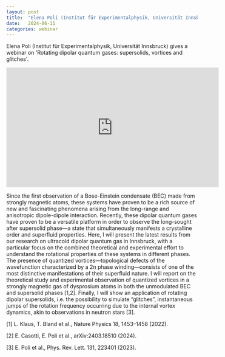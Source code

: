 ```yaml
---
layout: post
title:  "Elena Poli (Institut für Experimentalphysik, Universität Innsbruck) gives a webinar on 'Rotating dipolar quantum gases: supersolids, vortices and glitches' (4PM UK time - 11th June)"
date:   2024-06-11
categories: webinar
---
```

Elena Poli (Institut für Experimentalphysik, Universität Innsbruck) gives a webinar on 'Rotating dipolar quantum gases: supersolids, vortices and glitches'.

<iframe width="560" height="315" src="https://www.youtube.com/embed/hkbVhfm0Oy4?si=-MDYTOIOUKOkD9Ab" title="YouTube video player" frameborder="0" allow="accelerometer; autoplay; clipboard-write; encrypted-media; gyroscope; picture-in-picture; web-share" referrerpolicy="strict-origin-when-cross-origin" allowfullscreen></iframe>


Since the first observation of a Bose-Einstein condensate (BEC) made from strongly magnetic atoms, these systems have proven to be a rich source of new and fascinating phenomena arising from the long-range and anisotropic dipole-dipole interaction. Recently, these dipolar quantum gases have proven to be a versatile platform in order to observe the long-sought after supersolid phase—a state that simultaneously manifests a crystalline order and superfluid properties. Here, I will present the latest results from our research on ultracold dipolar quantum gas in Innsbruck, with a particular focus on the combined theoretical and experimental effort to understand the rotational properties of these systems in different phases. The presence of quantized vortices—topological defects of the wavefunction characterized by a 2π phase winding—consists of one of the most distinctive manifestations of their superfluid nature. I will report on the theoretical study and experimental observation of quantized vortices in a strongly magnetic gas of dysprosium atoms in both the unmodulated BEC and supersolid phases [1,2]. Finally, I will show an application of rotating dipolar supersolids, i.e. the possibility to simulate “glitches”, instantaneous jumps of the rotation frequency occurring due to the internal vortex dynamics, akin to observations in neutron stars [3].

[1] L. Klaus, T. Bland et al., Nature Physics 18, 1453–1458 (2022).

[2] E. Casotti, E. Poli et al., arXiv:2403.18510 (2024).

[3] E. Poli et al., Phys. Rev. Lett. 131, 223401 (2023).





